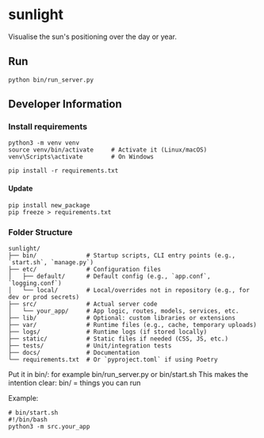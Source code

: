 # sunlight
Visualise the sun's positioning over the day or year.

## Run
```
python bin/run_server.py
```

## Developer Information

### Install requirements
```
python3 -m venv venv
source venv/bin/activate     # Activate it (Linux/macOS)
venv\Scripts\activate        # On Windows

pip install -r requirements.txt
```

#### Update
```
pip install new_package
pip freeze > requirements.txt
```


### Folder Structure
```
sunlight/
├── bin/              # Startup scripts, CLI entry points (e.g., `start.sh`, `manage.py`)
├── etc/              # Configuration files
│   ├── default/      # Default config (e.g., `app.conf`, `logging.conf`)
│   └── local/        # Local/overrides not in repository (e.g., for dev or prod secrets)
├── src/              # Actual server code
│   └── your_app/     # App logic, routes, models, services, etc.
├── lib/              # Optional: custom libraries or extensions
├── var/              # Runtime files (e.g., cache, temporary uploads)
├── logs/             # Runtime logs (if stored locally)
├── static/           # Static files if needed (CSS, JS, etc.)
├── tests/            # Unit/integration tests
├── docs/             # Documentation
└── requirements.txt  # Or `pyproject.toml` if using Poetry
```

Put it in bin/: for example bin/run_server.py or bin/start.sh
This makes the intention clear: bin/ = things you can run

Example:

```
# bin/start.sh
#!/bin/bash
python3 -m src.your_app
```
